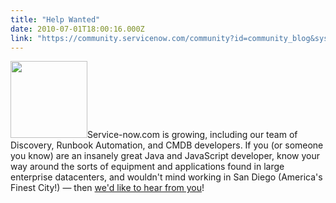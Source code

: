 ```yaml
---
title: "Help Wanted"
date: 2010-07-01T18:00:16.000Z
link: "https://community.servicenow.com/community?id=community_blog&sys_id=cc5ee6addbd0dbc01dcaf3231f961967"
---
```

<p><img  alt="" class="jive-image" src="fd4298c2db549fc03eb27a9e0f9619e6.iix" style="width: auto; height: 123px;" />Service-now.com is growing, including our team of Discovery, Runbook Automation, and CMDB developers. If you (or someone you know) are an insanely great Java and JavaScript developer, know your way around the sorts of equipment and applications found in large enterprise datacenters, and wouldn't mind working in San Diego (America's Finest City!) — then <a title="w.service-now.com/were-hiring/current-openings/Y2FyZWVyZWh1QjNaNjEyWUZBSUJEV04yOA==" href="http://www.service-now.com/were-hiring/current-openings/Y2FyZWVyZWh1QjNaNjEyWUZBSUJEV04yOA==">we'd like to hear from you</a>!<!--break--></p>